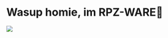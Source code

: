 # Wasup homie, im RPZ-WARE👋

<picture>
<source 
  srcset="https://github-readme-stats.vercel.app/api?username=Rapunzel-ware&show_icons=true&theme=dark"
  media="(prefers-color-scheme: dark)"
/>
<source
  srcset="https://github-readme-stats.vercel.app/api?username=Rapunzel-ware&show_icons=true"
  media="(prefers-color-scheme: light), (prefers-color-scheme: no-preference)"
/>
<img src="https://github-readme-stats.vercel.app/api?username=Rapunzel-ware&show_icons=true" />
</picture>

